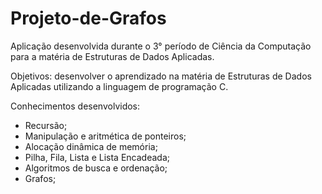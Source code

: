 # Projeto-de-Grafos
Aplicação desenvolvida durante o 3° período de Ciência da Computação para a matéria de Estruturas de Dados Aplicadas.

Objetivos: desenvolver o aprendizado na matéria de Estruturas de Dados Aplicadas utilizando a linguagem de programação C.

Conhecimentos desenvolvidos:
  - Recursão;
  - Manipulação e aritmética de ponteiros;
  - Alocação dinâmica de memória;
  - Pilha, Fila, Lista e Lista Encadeada;
  - Algoritmos de busca e ordenação;
  - Grafos;
